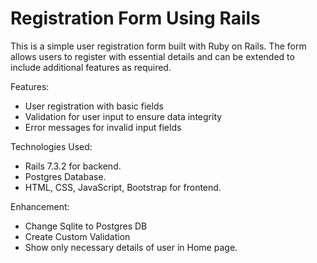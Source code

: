 # Registration Form Using Rails
This is a simple user registration form built with Ruby on Rails. The form allows users to register with essential details and can be extended to include additional features as required.

Features:
* User registration with basic fields
* Validation for user input to ensure data integrity
* Error messages for invalid input fields

Technologies Used: 
* Rails 7.3.2 for backend.
* Postgres Database.
* HTML, CSS, JavaScript, Bootstrap for frontend.
  
Enhancement:
* Change Sqlite to Postgres DB
* Create Custom Validation 
* Show only necessary details of user in Home page.
